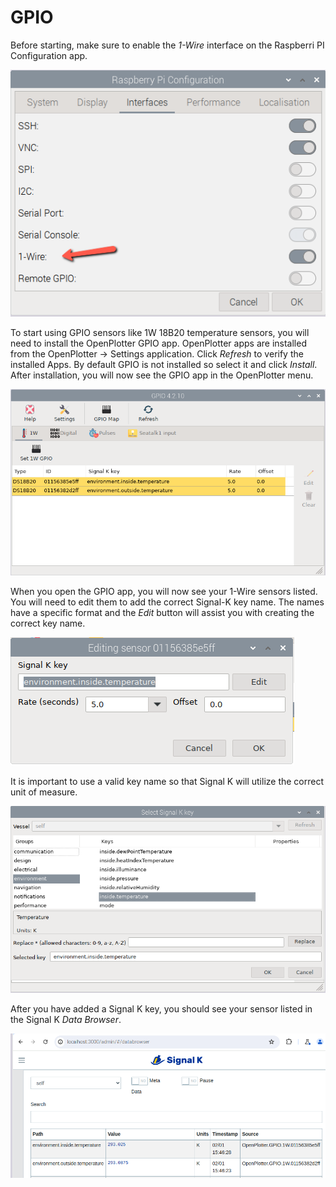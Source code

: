 # GPIO
Before starting, make sure to enable the *1-Wire* interface on the Raspberri PI Configuration app.

![Interfaces](img/pi-1-wire.png)

To start using GPIO sensors like 1W 18B20 temperature sensors, you will need to install the OpenPlotter GPIO app.  OpenPlotter apps are installed from the OpenPlotter -> Settings application.  Click *Refresh* to verify the installed Apps.  By default GPIO is not installed so select it and click *Install*.  After installation, you will now see the GPIO app in the OpenPlotter menu.

![Screen](img/gpio.png)

When you open the GPIO app, you will now see your 1-Wire sensors listed.  You will need to edit them to add the correct Signal-K key name.  The names have a specific format and the *Edit* button will assist you with creating the correct key name.  

![Sensor](img/sensor-edit.png)

It is important to use a valid key name so that Signal K will utilize the correct unit of measure.

![Keys](img/signalk-keys.png)

After you have added a Signal K key, you should see your sensor listed in the Signal K *Data Browser*.

![Browser](img/signalk-data.png)